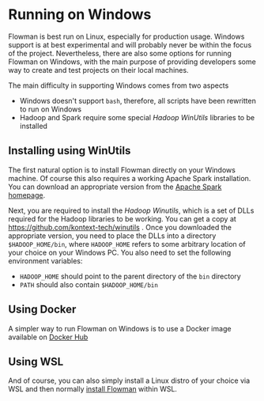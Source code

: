 # Running on Windows

Flowman is best run on Linux, especially for production usage. Windows support is at best experimental and will
probably never be within the focus of the project. Nevertheless, there are also some options for running Flowman on
Windows, with the main purpose of providing developers some way to create and test projects on their local machines.

The main difficulty in supporting Windows comes from two aspects
* Windows doesn't support `bash`, therefore, all scripts have been rewritten to run on Windows
* Hadoop and Spark require some special *Hadoop WinUtils* libraries to be installed


## Installing using WinUtils
The first natural option is to install Flowman directly on your Windows machine. Of course this also requires a
working Apache Spark installation. You can download an appropriate version from the
[Apache Spark homepage](https://spark.apache.org).

Next, you are required to install the *Hadoop Winutils*, which is a set of DLLs required for the Hadoop libraries to
be working. You can get a copy at https://github.com/kontext-tech/winutils .
Once you downloaded the appropriate version, you need to place the DLLs into a directory `$HADOOP_HOME/bin`, where
`HADOOP_HOME` refers to some arbitrary location of your choice on your Windows PC. You also need to set the following
environment variables:
* `HADOOP_HOME` should point to the parent directory of the `bin` directory
* `PATH` should also contain `$HADOOP_HOME/bin`


## Using Docker
A simpler way to run Flowman on Windows is to use a Docker image available on
[Docker Hub](https://hub.docker.com/repository/docker/dimajix/flowman)


## Using WSL
And of course, you can also simply install a Linux distro of your choice via WSL and then normally 
[install Flowman](installation.md) within WSL.
